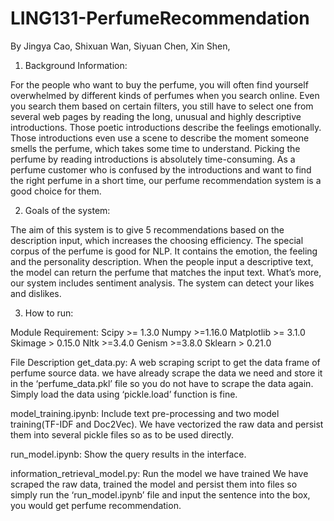 # LING131-PerfumeRecommendation
By Jingya Cao, Shixuan Wan, Siyuan Chen, Xin Shen,

1. Background Information:

For the people who want to buy the perfume, you will often find yourself overwhelmed by different kinds of perfumes when you search online. Even you search them based on certain filters, you still have to select one from several web pages by reading the long, unusual and highly descriptive introductions. Those poetic introductions describe the feelings emotionally. Those introductions even use a scene to describe the moment someone smells the perfume, which takes some time to understand. Picking the perfume by reading introductions is absolutely time-consuming. As a perfume customer who is confused by the introductions and want to find the right perfume in a short time, our perfume recommendation system is a good choice for them.

2. Goals of the system:

The aim of this system is to give 5 recommendations based on the description input, which increases the choosing efficiency. The special 
corpus of the perfume is good for NLP. It contains the emotion, the feeling and the personality description. When the people input a 
descriptive text, the model can return the perfume that matches the input text. What’s more, our system includes sentiment analysis. 
The system can detect your likes and dislikes. 

3. How to run: 
 
 Module Requirement: 
    Scipy >=  1.3.0 
    Numpy >=1.16.0 
    Matplotlib >= 3.1.0 
    Skimage > 0.15.0 
    Nltk >=3.4.0 
    Genism >=3.8.0 
    Sklearn > 0.21.0 
    
 File Description
  get_data.py: A web scraping script to get the data frame of perfume source data. we have already scrape the data we need and store it 
  in the ‘perfume_data.pkl’ file so you do not have to scrape the data again. Simply load the data using ‘pickle.load’ function is fine.
  
  model_training.ipynb: Include text pre-processing and two model training(TF-IDF and Doc2Vec).  We have vectorized the raw data and 
  persist them into several pickle files so as to be used directly. 
  
  run_model.ipynb: Show the query results in the interface. 
  
  information_retrieval_model.py: Run the model we have trained We have scraped the raw data, trained the model and persist them into 
  files so simply run the ‘run_model.ipynb’ file and input the sentence into the box, you would get perfume recommendation. 
  
  
